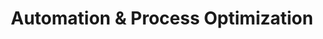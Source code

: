 ---
layout: "layouts/blog.njk"
title: "Automation & Process Optimization"
des: "Discover how luxury home builders are streamlining operations, reducing costs, and improving efficiency through strategic automation and process optimization."
pagination:
  data: collections.financePosts
  size: 6
  alias: posts
permalink: "/blog/financial-management/{% if pagination.pageNumber > 0 %}page-{{ pagination.pageNumber + 1 }}/{% endif %}"
---